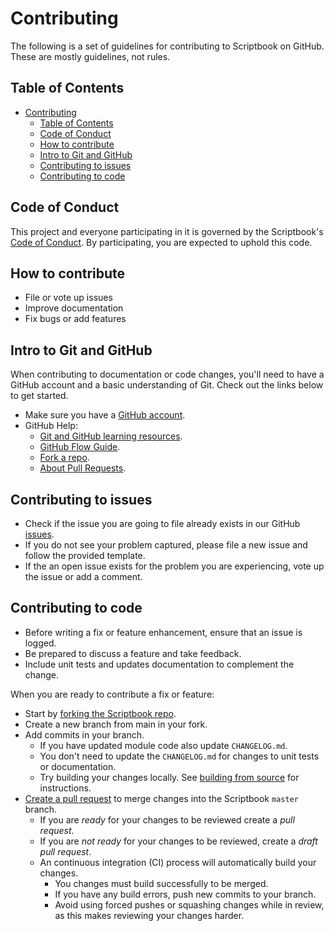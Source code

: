 # Contributing

The following is a set of guidelines for contributing to Scriptbook on GitHub. These are mostly guidelines, not rules.

## Table of Contents

- [Contributing](#contributing)
  - [Table of Contents](#table-of-contents)
  - [Code of Conduct](#code-of-conduct)
  - [How to contribute](#how-to-contribute)
  - [Intro to Git and GitHub](#intro-to-git-and-github)
  - [Contributing to issues](#contributing-to-issues)
  - [Contributing to code](#contributing-to-code)

## Code of Conduct

This project and everyone participating in it is governed by the Scriptbook's [Code of Conduct](CODE_OF_CONDUCT.md). By participating, you are expected to uphold this code.

## How to contribute

- File or vote up issues
- Improve documentation
- Fix bugs or add features

## Intro to Git and GitHub

When contributing to documentation or code changes, you'll need to have a GitHub account and a basic understanding of Git.
Check out the links below to get started.

- Make sure you have a [GitHub account][github-signup].
- GitHub Help:
  - [Git and GitHub learning resources][learn-git].
  - [GitHub Flow Guide][github-flow].
  - [Fork a repo][github-fork].
  - [About Pull Requests][github-pr].

## Contributing to issues

- Check if the issue you are going to file already exists in our GitHub [issues](https://github.com/ehagen/scriptbook/issues).
- If you do not see your problem captured, please file a new issue and follow the provided template.
- If the an open issue exists for the problem you are experiencing, vote up the issue or add a comment.

## Contributing to code

- Before writing a fix or feature enhancement, ensure that an issue is logged.
- Be prepared to discuss a feature and take feedback.
- Include unit tests and updates documentation to complement the change.

When you are ready to contribute a fix or feature:

- Start by [forking the Scriptbook repo][github-fork].
- Create a new branch from main in your fork.
- Add commits in your branch.
  - If you have updated module code also update `CHANGELOG.md`.
  - You don't need to update the `CHANGELOG.md` for changes to unit tests or documentation.
  - Try building your changes locally. See [building from source][build] for instructions.
- [Create a pull request][github-pr-create] to merge changes into the Scriptbook `master` branch.
  - If you are _ready_ for your changes to be reviewed create a _pull request_.
  - If you are _not ready_ for your changes to be reviewed, create a _draft pull request_.
  - An continuous integration (CI) process will automatically build your changes.
    - You changes must build successfully to be merged.
    - If you have any build errors, push new commits to your branch.
    - Avoid using forced pushes or squashing changes while in review, as this makes reviewing your changes harder.

[learn-git]: https://help.github.com/en/articles/git-and-github-learning-resources
[github-flow]: https://guides.github.com/introduction/flow/
[github-signup]: https://github.com/signup/free
[github-fork]: https://help.github.com/en/github/getting-started-with-github/fork-a-repo
[github-pr]: https://help.github.com/en/github/collaborating-with-issues-and-pull-requests/about-pull-requests
[github-pr-create]: https://help.github.com/en/github/collaborating-with-issues-and-pull-requests/creating-a-pull-request-from-a-fork
[build]: docs/scenarios/install-instructions.md#building-from-source
